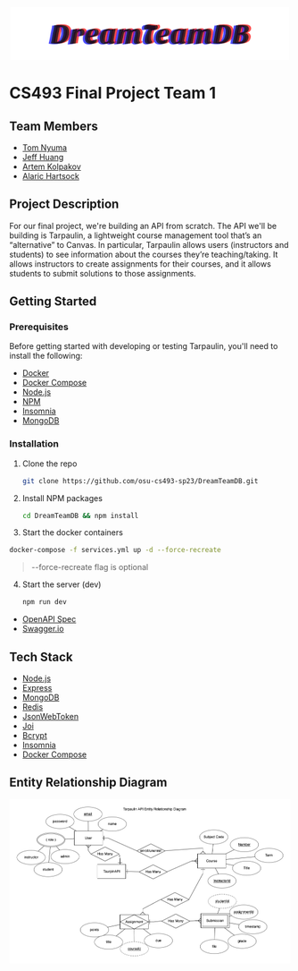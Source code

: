<div align="center">
  <img src="./DreamTeamDB.png" alt="DreamTeamDB" width="500"/>
</div>

# CS493 Final Project Team 1

<!-- [![Open in Codespaces]()](https://classroom.github.com/open-in-codespaces?assignment_repo_id=11175781)
<a href="https://classroom.github.com/open-in-codespaces?assignment_repo_id=11175781" target="_blank"><img src="https://classroom.github.com/assets/launch-codespace-7f7980b617ed060a017424585567c406b6ee15c891e84e1186181d67ecf80aa0.svg" type="svg" alt="Open in Codespaces"/></a> -->

## Team Members

- [Tom Nyuma](@Nyumat)
- [Jeff Huang](@solderq35)
- [Artem Kolpakov](@artkolpakov)
- [Alaric Hartsock](@alarichartsock)

## Project Description

For our final project, we're building an API from scratch. The API we'll be building is Tarpaulin, a lightweight course management tool that’s an “alternative” to Canvas.  In particular, Tarpaulin allows users (instructors and students) to see information about the courses they’re teaching/taking.  It allows instructors to create assignments for their courses, and it allows students to submit solutions to those assignments.

## Getting Started

### Prerequisites

Before getting started with developing or testing Tarpaulin, you'll need to install the following:

- [Docker](https://www.docker.com/)
- [Docker Compose](https://docs.docker.com/compose/)
- [Node.js](https://nodejs.org/en/)
- [NPM](https://www.npmjs.com/)
- [Insomnia](https://insomnia.rest/)
- [MongoDB](https://www.mongodb.com/)

### Installation

1. Clone the repo

   ```sh
   git clone https://github.com/osu-cs493-sp23/DreamTeamDB.git
    ```

2. Install NPM packages

    ```sh
    cd DreamTeamDB && npm install
    ```
3. Start the docker containers 

  ```sh
  docker-compose -f services.yml up -d --force-recreate 
  ```
  
  > --force-recreate flag is optional

4. Start the server (dev)

    ```sh
    npm run dev 
    ```

- [OpenAPI Spec](./openapi.yaml)
- [Swagger.io](https://editor.swagger.io/)

## Tech Stack

- [Node.js](https://nodejs.org/en/)
- [Express](https://expressjs.com/)
- [MongoDB](https://www.mongodb.com/)
- [Redis](https://redis.io/)
- [JsonWebToken](https://www.npmjs.com/package/jsonwebtoken)
- [Joi](https://www.npmjs.com/package/joi)
- [Bcrypt](https://www.npmjs.com/package/bcrypt)
- [Insomnia](https://insomnia.rest/)
- [Docker Compose](https://docs.docker.com/compose/)

## Entity Relationship Diagram


![ERD](./entities.png)
